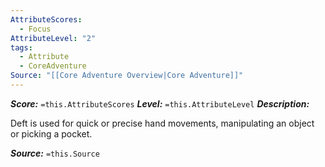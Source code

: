 ```yaml
---
AttributeScores:
  - Focus
AttributeLevel: "2"
tags:
  - Attribute
  - CoreAdventure
Source: "[[Core Adventure Overview|Core Adventure]]"
---
```

***Score:*** `=this.AttributeScores`
***Level:*** `=this.AttributeLevel`
***Description:***

Deft is used for quick or precise hand movements, manipulating an object or picking a pocket.

***Source:*** `=this.Source`